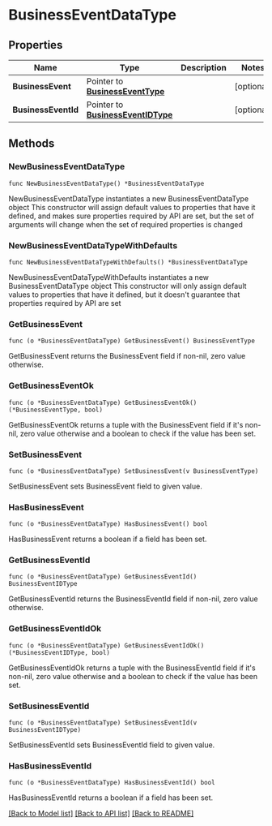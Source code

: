 # BusinessEventDataType

## Properties

Name | Type | Description | Notes
------------ | ------------- | ------------- | -------------
**BusinessEvent** | Pointer to [**BusinessEventType**](BusinessEventType.md) |  | [optional] 
**BusinessEventId** | Pointer to [**BusinessEventIDType**](BusinessEventIDType.md) |  | [optional] 

## Methods

### NewBusinessEventDataType

`func NewBusinessEventDataType() *BusinessEventDataType`

NewBusinessEventDataType instantiates a new BusinessEventDataType object
This constructor will assign default values to properties that have it defined,
and makes sure properties required by API are set, but the set of arguments
will change when the set of required properties is changed

### NewBusinessEventDataTypeWithDefaults

`func NewBusinessEventDataTypeWithDefaults() *BusinessEventDataType`

NewBusinessEventDataTypeWithDefaults instantiates a new BusinessEventDataType object
This constructor will only assign default values to properties that have it defined,
but it doesn't guarantee that properties required by API are set

### GetBusinessEvent

`func (o *BusinessEventDataType) GetBusinessEvent() BusinessEventType`

GetBusinessEvent returns the BusinessEvent field if non-nil, zero value otherwise.

### GetBusinessEventOk

`func (o *BusinessEventDataType) GetBusinessEventOk() (*BusinessEventType, bool)`

GetBusinessEventOk returns a tuple with the BusinessEvent field if it's non-nil, zero value otherwise
and a boolean to check if the value has been set.

### SetBusinessEvent

`func (o *BusinessEventDataType) SetBusinessEvent(v BusinessEventType)`

SetBusinessEvent sets BusinessEvent field to given value.

### HasBusinessEvent

`func (o *BusinessEventDataType) HasBusinessEvent() bool`

HasBusinessEvent returns a boolean if a field has been set.

### GetBusinessEventId

`func (o *BusinessEventDataType) GetBusinessEventId() BusinessEventIDType`

GetBusinessEventId returns the BusinessEventId field if non-nil, zero value otherwise.

### GetBusinessEventIdOk

`func (o *BusinessEventDataType) GetBusinessEventIdOk() (*BusinessEventIDType, bool)`

GetBusinessEventIdOk returns a tuple with the BusinessEventId field if it's non-nil, zero value otherwise
and a boolean to check if the value has been set.

### SetBusinessEventId

`func (o *BusinessEventDataType) SetBusinessEventId(v BusinessEventIDType)`

SetBusinessEventId sets BusinessEventId field to given value.

### HasBusinessEventId

`func (o *BusinessEventDataType) HasBusinessEventId() bool`

HasBusinessEventId returns a boolean if a field has been set.


[[Back to Model list]](../README.md#documentation-for-models) [[Back to API list]](../README.md#documentation-for-api-endpoints) [[Back to README]](../README.md)


